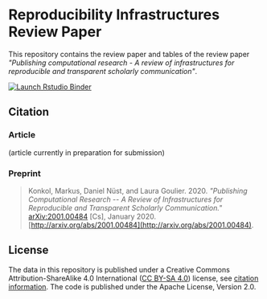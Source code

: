 # Reproducibility Infrastructures Review Paper

This repository contains the review paper and tables of the review paper _"Publishing computational research - A review of infrastructures for reproducible and transparent scholarly communication"_.

<!-- badges: start -->
[![Launch Rstudio Binder](http://mybinder.org/badge_logo.svg)](https://mybinder.org/v2/gh/o2r-project/reviewpaper/master?urlpath=rstudio)
<!-- badges: end -->

## Citation

### Article

(article currently in preparation for submission)

### Preprint

> Konkol, Markus, Daniel Nüst, and Laura Goulier. 2020. _"Publishing Computational Research -- A Review of Infrastructures for Reproducible and Transparent Scholarly Communication."_ [arXiv:2001.00484](http://arxiv.org/abs/2001.00484) [Cs], January 2020. [http://arxiv.org/abs/2001.00484](http://arxiv.org/abs/2001.00484).

## License

The data in this repository is published under a Creative Commons Attribution-ShareAlike 4.0 International ([CC BY-SA 4.0](https://creativecommons.org/licenses/by-sa/4.0/)) license, see [citation information](#citation).
The code is published under the Apache License, Version 2.0.
